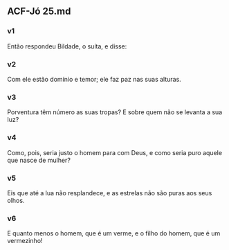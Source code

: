 ## ACF-Jó 25.md
### v1
 Então respondeu Bildade, o suíta, e disse:
### v2
 Com ele estão domínio e temor; ele faz paz nas suas alturas.
### v3
 Porventura têm número as suas tropas? E sobre quem não se levanta a sua luz?
### v4
 Como, pois, seria justo o homem para com Deus, e como seria puro aquele que nasce de mulher?
### v5
 Eis que até a lua não resplandece, e as estrelas não são puras aos seus olhos.
### v6
 E quanto menos o homem, que é um verme, e o filho do homem, que é um vermezinho!
